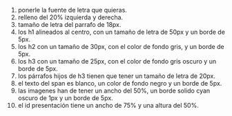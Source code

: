 1. ponerle la fuente de letra que quieras.
2. relleno del 20% izquierda y derecha.
3. tamaño de letra del parrafo de 18px.
4. los h1 alineados al centro, con un tamaño de letra de 50px y un borde de 5px.
5. los h2 con un tamaño de 30px, con el color de fondo gris, y un borde de 5px.
6. los h3 con un tamaño de 25px, con el color de fondo gris oscuro y un borde de 5px.
7. los párrafos hijos de h3 tienen que tener un tamaño de letra de 20px.
8. el texto del span es blanco, un color de fondo negro y un borde de 5px.
9. las imagenes han de tener un ancho del 50%, un borde solido cyan oscuro de 1px y un borde de 5px.
10. el id presentación tiene un ancho de 75% y una altura del 50%.

